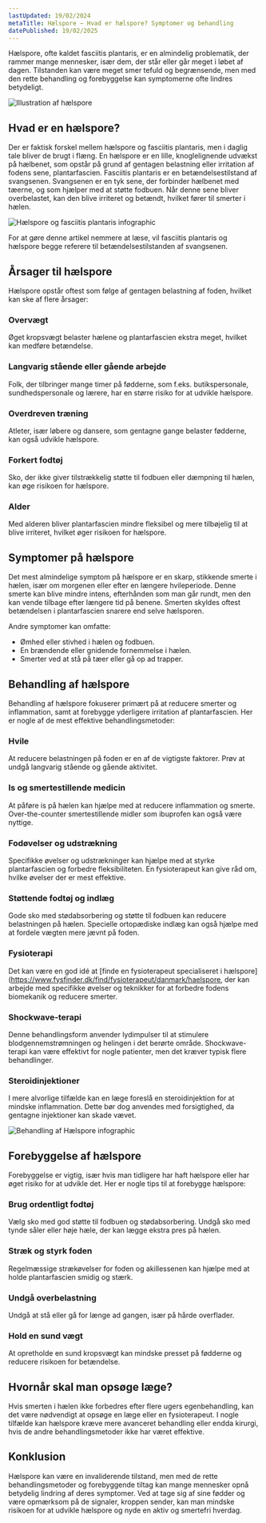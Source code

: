 ```yaml
---
lastUpdated: 19/02/2024
metaTitle: Hælspore – Hvad er hælspore? Symptomer og behandling
datePublished: 19/02/2025
---
```


Hælspore, ofte kaldet fasciitis plantaris, er en almindelig problematik, der rammer mange mennesker, især dem, der står eller går meget i løbet af dagen. Tilstanden kan være meget smer tefuld og begrænsende, men med den rette behandling og forebyggelse kan symptomerne ofte lindres betydeligt.

![Illustration af hælspore](/images/articles/Hælspore_smerte_behandling.webp)

## Hvad er en hælspore?

Der er faktisk forskel mellem hælspore og fasciitis plantaris, men i daglig tale bliver de brugt i flæng. En hælspore er en lille, knoglelignende udvækst på hælbenet, som opstår på grund af gentagen belastning eller irritation af fodens sene, plantarfascien. Fasciitis plantaris er en betændelsestilstand af svangsenen. Svangsenen er en tyk sene, der forbinder hælbenet med tæerne, og som hjælper med at støtte fodbuen. Når denne sene bliver overbelastet, kan den blive irriteret og betændt, hvilket fører til smerter i hælen.

![Hælspore og fasciitis plantaris infographic](/images/articles/Hælspore-fasciitis-infographic.png)

For at gøre denne artikel nemmere at læse, vil fasciitis plantaris og hælspore begge referere til betændelsestilstanden af svangsenen.

## Årsager til hælspore

Hælspore opstår oftest som følge af gentagen belastning af foden, hvilket kan ske af flere årsager:

### Overvægt

Øget kropsvægt belaster hælene og plantarfascien ekstra meget, hvilket kan medføre betændelse.

### Langvarig stående eller gående arbejde

Folk, der tilbringer mange timer på fødderne, som f.eks. butikspersonale, sundhedspersonale og lærere, har en større risiko for at udvikle hælspore.

### Overdreven træning

Atleter, især løbere og dansere, som gentagne gange belaster fødderne, kan også udvikle hælspore.

### Forkert fodtøj

Sko, der ikke giver tilstrækkelig støtte til fodbuen eller dæmpning til hælen, kan øge risikoen for hælspore.

### Alder

Med alderen bliver plantarfascien mindre fleksibel og mere tilbøjelig til at blive irriteret, hvilket øger risikoen for hælspore.

## Symptomer på hælspore

Det mest almindelige symptom på hælspore er en skarp, stikkende smerte i hælen, især om morgenen eller efter en længere hvileperiode. Denne smerte kan blive mindre intens, efterhånden som man går rundt, men den kan vende tilbage efter længere tid på benene. Smerten skyldes oftest betændelsen i plantarfascien snarere end selve hælsporen.

Andre symptomer kan omfatte:

- Ømhed eller stivhed i hælen og fodbuen.
- En brændende eller gnidende fornemmelse i hælen.
- Smerter ved at stå på tæer eller gå op ad trapper.

## Behandling af hælspore

Behandling af hælspore fokuserer primært på at reducere smerter og inflammation, samt at forebygge yderligere irritation af plantarfascien. Her er nogle af de mest effektive behandlingsmetoder:

### Hvile

At reducere belastningen på foden er en af de vigtigste faktorer. Prøv at undgå langvarig stående og gående aktivitet.

### Is og smertestillende medicin

At påføre is på hælen kan hjælpe med at reducere inflammation og smerte. Over-the-counter smertestillende midler som ibuprofen kan også være nyttige.

### Fodøvelser og udstrækning

Specifikke øvelser og udstrækninger kan hjælpe med at styrke plantarfascien og forbedre fleksibiliteten. En fysioterapeut kan give råd om, hvilke øvelser der er mest effektive.

### Støttende fodtøj og indlæg

Gode sko med stødabsorbering og støtte til fodbuen kan reducere belastningen på hælen. Specielle ortopædiske indlæg kan også hjælpe med at fordele vægten mere jævnt på foden.

### Fysioterapi

Det kan være en god idé at [finde en fysioterapeut specialiseret i hælspore](https://www.fysfinder.dk/find/fysioterapeut/danmark/haelspore, der kan arbejde med specifikke øvelser og teknikker for at forbedre fodens biomekanik og reducere smerter.

### Shockwave-terapi

Denne behandlingsform anvender lydimpulser til at stimulere blodgennemstrømningen og helingen i det berørte område. Shockwave-terapi kan være effektivt for nogle patienter, men det kræver typisk flere behandlinger.

### Steroidinjektioner

I mere alvorlige tilfælde kan en læge foreslå en steroidinjektion for at mindske inflammation. Dette bør dog anvendes med forsigtighed, da gentagne injektioner kan skade vævet.

![Behandling af Hælspore infographic](/images/articles/Hælspore-behandling-infographic.png)

## Forebyggelse af hælspore

Forebyggelse er vigtig, især hvis man tidligere har haft hælspore eller har øget risiko for at udvikle det. Her er nogle tips til at forebygge hælspore:

### Brug ordentligt fodtøj

Vælg sko med god støtte til fodbuen og stødabsorbering. Undgå sko med tynde såler eller høje hæle, der kan lægge ekstra pres på hælen.

### Stræk og styrk foden

Regelmæssige strækøvelser for foden og akillessenen kan hjælpe med at holde plantarfascien smidig og stærk.

### Undgå overbelastning

Undgå at stå eller gå for længe ad gangen, især på hårde overflader.

### Hold en sund vægt

At opretholde en sund kropsvægt kan mindske presset på fødderne og reducere risikoen for betændelse.

## Hvornår skal man opsøge læge?

Hvis smerten i hælen ikke forbedres efter flere ugers egenbehandling, kan det være nødvendigt at opsøge en læge eller en fysioterapeut. I nogle tilfælde kan hælspore kræve mere avanceret behandling eller endda kirurgi, hvis de andre behandlingsmetoder ikke har været effektive.

## Konklusion

Hælspore kan være en invaliderende tilstand, men med de rette behandlingsmetoder og forebyggende tiltag kan mange mennesker opnå betydelig lindring af deres symptomer. Ved at tage sig af sine fødder og være opmærksom på de signaler, kroppen sender, kan man mindske risikoen for at udvikle hælspore og nyde en aktiv og smertefri hverdag.
